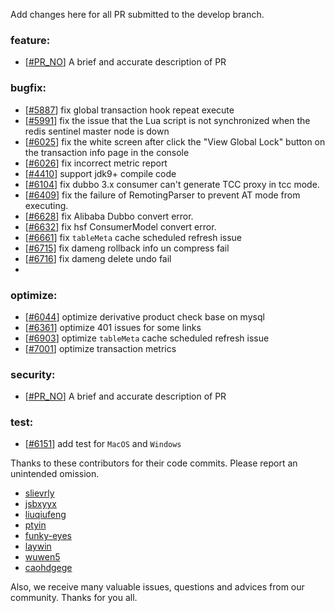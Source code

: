 Add changes here for all PR submitted to the develop branch.

<!-- Please add the `changes` to the following location(feature/bugfix/optimize/test) based on the type of PR -->

### feature:
- [[#PR_NO](https://github.com/seata/seata/pull/PR_NO)] A brief and accurate description of PR

### bugfix:
- [[#5887](https://github.com/seata/seata/pull/5887)] fix global transaction hook repeat execute
- [[#5991](https://github.com/seata/seata/pull/5991)] fix the issue that the Lua script is not synchronized when the redis sentinel master node is down
- [[#6025](https://github.com/seata/seata/pull/6025)] fix the white screen after click the "View Global Lock" button on the transaction info page in the console
- [[#6026](https://github.com/seata/seata/pull/6026)] fix incorrect metric report
- [[#4410](https://github.com/seata/seata/pull/4410)] support jdk9+ compile code
- [[#6104](https://github.com/seata/seata/pull/6104)] fix dubbo 3.x consumer can't generate TCC proxy in tcc mode.
- [[#6409](https://github.com/seata/seata/pull/6409)] fix the failure of RemotingParser to prevent AT mode from executing.
- [[#6628](https://github.com/seata/seata/pull/6628)] fix Alibaba Dubbo convert error.
- [[#6632](https://github.com/seata/seata/pull/6632)] fix hsf ConsumerModel convert error.
- [[#6661](https://github.com/seata/seata/pull/6661)] fix `tableMeta` cache scheduled refresh issue
- [[#6715](https://github.com/apache/incubator-seata/pull/6715)] fix dameng rollback info un compress fail
- [[#6716](https://github.com/apache/incubator-seata/pull/6716)] fix dameng delete undo fail
- 
### optimize:
- [[#6044](https://github.com/seata/seata/pull/6044)] optimize derivative product check base on mysql
- [[#6361](https://github.com/seata/seata/pull/6361)] optimize 401 issues for some links
- [[#6903](https://github.com/apache/incubator-seata/pull/6903)] optimize `tableMeta` cache scheduled refresh issue
- [[#7001](https://github.com/seata/seata/pull/7001)] optimize transaction metrics

### security:
- [[#PR_NO](https://github.com/seata/seata/pull/PR_NO)] A brief and accurate description of PR

### test:
- [[#6151](https://github.com/seata/seata/pull/6151)] add test for `MacOS` and `Windows`

Thanks to these contributors for their code commits. Please report an unintended omission.

<!-- Please make sure your Github ID is in the list below -->
- [slievrly](https://github.com/slievrly)
- [jsbxyyx](https://github.com/jsbxyyx)
- [liuqiufeng](https://github.com/liuqiufeng)
- [ptyin](https://github.com/ptyin)
- [funky-eyes](https://github.com/funky-eyes)
- [laywin](https://github.com/laywin)
- [wuwen5](https://github.com/wuwen5)
- [caohdgege](https://github.com/caohdgege)

Also, we receive many valuable issues, questions and advices from our community. Thanks for you all.
